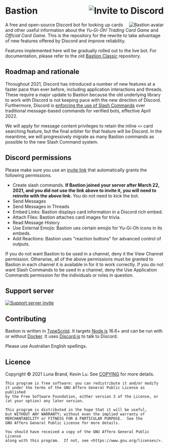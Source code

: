 # Bastion [<img src="https://img.shields.io/static/v1?label=invite%20to&message=Discord&color=informational&style=for-the-badge" alt="Invite to Discord" align="right" />](https://discord.com/api/oauth2/authorize?client_id=383854640694820865&permissions=274878285888&scope=bot%20applications.commands)

<!-- Unfortunately, GitHub Markdown sanitizes style attributes, so we will have to use a deprecated HTML attribute. -->
[<img src="https://cdn.discordapp.com/avatars/383854640694820865/fab10204c193d0bc3d48169d11245a1a.png" alt="Bastion avatar" align="right" />](https://yugipedia.com/wiki/Bastion_Misawa)

A free and open-source Discord bot for looking up cards and other useful information about the
_Yu-Gi-Oh! Trading Card Game_ and _Official Card Game_. This is the repository for the rewrite
to take advantage of new features offered by Discord and improve reliability.

Features implemented here will be gradually rolled out to the live bot. For documentation, please
refer to the old [Bastion Classic](https://github.com/AlphaKretin/bastion-bot) repository.

## Roadmap and rationale

Throughout 2021, Discord has introduced a number of new features at a faster pace than ever before,
including application interactions and threads. These require a major update to Bastion because the
old underlying library to work with Discord is not keeping pace with the new direction of Discord.
Furthermore, Discord is [enforcing the use of Slash Commands](https://support-dev.discord.com/hc/en-us/articles/4404772028055)
over traditional message-based commands for verified bots, effective April 2022.

We will apply for message content privileges to retain the inline `<>` card searching feature, but
the final arbiter for that feature will be Discord. In the meantime, we will progressively migrate
as many Bastion commands as possible to the new Slash Command system.

## Discord permissions

Please make sure you use an [invite link](https://discord.com/api/oauth2/authorize?client_id=383854640694820865&permissions=274878285888&scope=bot%20applications.commands)
that automatically grants the following permissions.

- Create slash commands. **If Bastion joined your server after March 22, 2021, and you did not use
the link above to invite it, you will need to reinvite with the above link.** You do not need to kick the bot.
- Send Messages
- Send Messages in Threads
- Embed Links: Bastion displays card information in a Discord rich embed.
- Attach Files: Bastion attaches card images for trivia.
- Read Message History
- Use External Emojis: Bastion ues certain emojis for Yu-Gi-Oh icons in its embeds.
- Add Reactions: Bastion uses "reaction buttons" for advanced control of outputs.

If you do not want Bastion to be used in a channel, deny it the View Channel permission.
Otherwise, all of the above permissions must be granted to Bastion in each channel it is
available in for it to work correctly.
If you do not want Slash Commands to be used in a channel, deny the Use Application Commands
permission for the individuals or roles in question.

## Support server

[![Support server invite](https://discordapp.com/api/guilds/381294999729340417/widget.png?style=banner3)](https://discord.gg/4aFuPyuE96)

## Contributing

Bastion is written in [TypeScript](https://www.typescriptlang.org/).
It targets [Node.js](https://nodejs.org/) 16.6+ and
can be run with or without [Docker](https://docs.docker.com/get-docker/).
It uses [Discord.js](https://discord.js.org/) to talk to Discord.

Please use Australian English spellings.

## Licence

Copyright © 2021 Luna Brand, Kevin Lu.
See [COPYING](https://github.com/DawnbrandBots/bastion-bot/blob/master/COPYING) for more details.

```
This program is free software: you can redistribute it and/or modify
it under the terms of the GNU Affero General Public License as published
by the Free Software Foundation, either version 3 of the License, or
(at your option) any later version.

This program is distributed in the hope that it will be useful,
but WITHOUT ANY WARRANTY; without even the implied warranty of
MERCHANTABILITY or FITNESS FOR A PARTICULAR PURPOSE.  See the
GNU Affero General Public License for more details.

You should have received a copy of the GNU Affero General Public License
along with this program.  If not, see <https://www.gnu.org/licenses/>.
```
